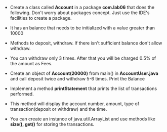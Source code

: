 * Create a class called __Account__ in a package __com.lab06__ that does the following. Don't worry about packages concept. Just use the IDE's facilities to create a package.
* It has an balance that needs to be initialized with a value greater than 10000
* Methods to deposit, withdraw. If there isn't sufficient balance don't allow withdraw.
* You can withdraw only 3 times. After that you will be charged 0.5% of the amount as Fees.

* Create an object of __Account(20000)__ from main() in __AccountUser.java__ and call deposit twice and withdraw 5-6 times. Print the Balance

* Implement a method __printStatement__ that prints the list of transactions performed. 
* This method will display the account number, amount, type of transaction(deposit or withdraw) and the time.
* You can create an instance of java.util.ArrayList and use methods like __size(), get()__ for storing the transactions.